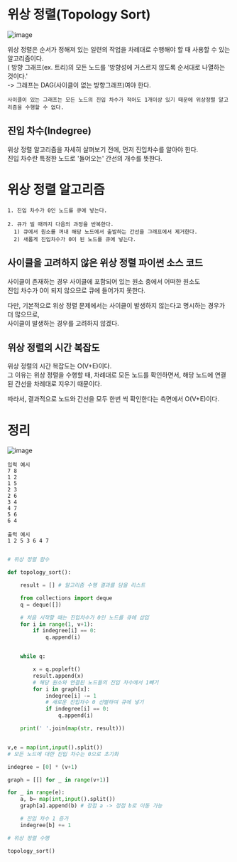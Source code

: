 # 위상 정렬(Topology Sort)
![image](https://user-images.githubusercontent.com/87055456/146641122-8002a7b1-25f6-45bf-a3c5-a4f139f415f9.png)

위상 정렬은 순서가 정해져 있는 일련의 작업을 차례대로 수행해야 할 때 사용할 수 있는 알고리즘이다.  
( 방향 그래프(ex. 트리)의 모든 노드를 '방향성에 거스르지 않도록 순서대로 나열하는 것이다.'  
-> 그래프는 DAG(사이클이 없는 방향그래프)여야 한다.
```
사이클이 있는 그래프는 모든 노드의 진입 차수가 적어도 1개이상 있기 때문에 위상정렬 알고리즘을 수행할 수 없다.
```

## 진입 차수(Indegree)

위상 정렬 알고리즘을 자세히 살펴보기 전에, 먼저 진입차수를 알아야 한다.  
진입 차수란 특정한 노드로 '들어오는' 간선의 개수를 뜻한다.  

# 위상 정렬 알고리즘
```
1. 진입 차수가 0인 노드를 큐에 넣는다.

2. 큐가 빌 때까지 다음의 과정을 반복한다.  
  1) 큐에서 원소를 꺼내 해당 노드에서 출발하는 간선을 그래프에서 제거한다.
  2) 새롭게 진입차수가 0이 된 노드를 큐에 넣는다.
```

## 사이클을 고려하지 않은 위상 정렬 파이썬 소스 코드  

사이클이 존재하는 경우 사이클에 포함되어 있는 원소 중에서 어떠한 원소도  
진입 차수가 0이 되지 않으므로 큐에 들어가지 못한다.  

다만, 기본적으로 위상 정렬 문제에서는 사이클이 발생하지 않는다고 명시하는 경우가 더 많으므로,  
사이클이 발생하는 경우를 고려하지 않겠다.
## 위상 정렬의 시간 복잡도  

위상 정렬의 시간 복잡도는 O(V+E)이다.  
그 이유는 위상 정렬을 수행할 때, 차례대로 모든 노드를 확인하면서, 해당 노드에 연결된 간선을 차례대로 지우기 때문이다.  

따라서, 결과적으로 노드와 간선을 모두 한번 씩 확인한다는 측면에서 O(V+E)이다.
# 정리
![image](https://user-images.githubusercontent.com/87055456/146641316-12dd3884-572a-4cfc-a41c-d8b4b6722f4b.png)

```
입력 예시
7 8
1 2
1 5
2 3
2 6
3 4
4 7
5 6
6 4

출력 예시 
1 2 5 3 6 4 7
```
``` python

# 위상 정렬 함수

def topology_sort():

    result = [] # 알고리즘 수행 결과를 담을 리스트

    from collections import deque
    q = deque([])

    # 처음 시작할 때는 진입차수가 0인 노드를 큐에 삽입
    for i in range(1, v+1):
        if indegree[i] == 0:
            q.append(i)


    while q:

        x = q.popleft()
        result.append(x)
        # 해당 원소와 연결된 노드들의 진입 차수에서 1빼기
        for i in graph[x]:
            indegree[i] -= 1
            # 새로운 진입차수 0 선별하여 큐에 넣기
            if indegree[i] == 0:
                q.append(i)

    print(' '.join(map(str, result)))


v,e = map(int,input().split())
# 모든 노드에 대한 진입 차수는 0으로 초기화

indegree = [0] * (v+1)

graph = [[] for _ in range(v+1)]

for _ in range(e):
    a, b= map(int,input().split())
    graph[a].append(b) # 정점 a -> 정점 b로 이동 가능

    # 진입 차수 1 증가
    indegree[b] += 1

# 위상 정렬 수행

topology_sort()
```
